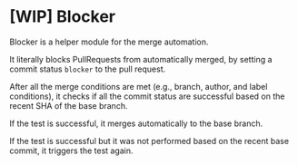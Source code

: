 # [WIP] Blocker

Blocker is a helper module for the merge automation.

It literally blocks PullRequests from automatically merged, by setting a commit status `blocker` to the pull request.

After all the merge conditions are met (e.g., branch, author, and label conditions), it checks if all the commit status are successful based on the recent SHA of the base branch.

If the test is successful, it merges automatically to the base branch.

If the test is successful but it was not performed based on the recent base commit, it triggers the test again.
